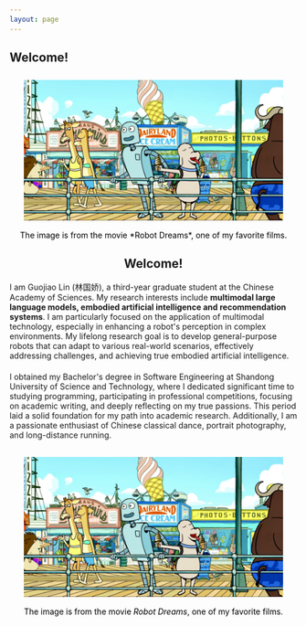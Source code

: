 ```yaml
---
layout: page
---
```

## Welcome!

<div style="text-align: center;">
  <img src="file/robot_dream.jpg" style="margin-top: 10px; margin-bottom: 10px; max-width: 90%; height: auto;">
  <div style="margin-top: 4px; font-style: normal; color: black;">The image is from the movie *Robot Dreams*, one of my favorite films.</div>
</div>

<div style="margin-bottom: 20px;">
  <h2 style="text-align: center;">Welcome!</h2>
  
  <div style="margin-bottom: 20px;">
    <p>I am Guojiao Lin (林国娇), a third-year graduate student at the Chinese Academy of Sciences. My research interests include <strong>multimodal large language models, embodied artificial intelligence and recommendation systems</strong>. I am particularly focused on the application of multimodal technology, especially in enhancing a robot's perception in complex environments. My lifelong research goal is to develop general-purpose robots that can adapt to various real-world scenarios, effectively addressing challenges, and achieving true embodied artificial intelligence.</p>
  </div>
  
  <div style="margin-bottom: 20px;">
    <p>I obtained my Bachelor's degree in Software Engineering at Shandong University of Science and Technology, where I dedicated significant time to studying programming, participating in professional competitions, focusing on academic writing, and deeply reflecting on my true passions. This period laid a solid foundation for my path into academic research. Additionally, I am a passionate enthusiast of Chinese classical dance, portrait photography, and long-distance running.</p>
  </div>
  
  <div style="text-align: center; margin-bottom: 20px;">
    <img src="file/robot_dream.jpg" style="margin-top: 10px; margin-bottom: 10px; max-width: 90%; height: auto;">
    <div style="margin-top: 4px; font-style: normal; color: black;">The image is from the movie <em>Robot Dreams</em>, one of my favorite films.</div>
  </div>
</div>
